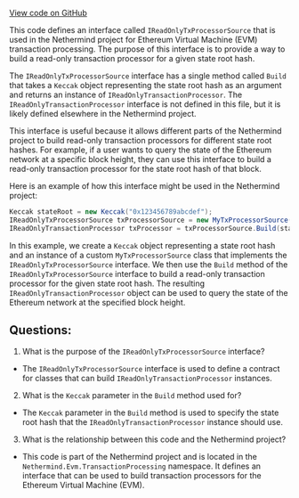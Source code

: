 [View code on GitHub](https://github.com/NethermindEth/nethermind/src/Nethermind/Nethermind.Evm/TransactionProcessing/IReadOnlyTxProcessorSource.cs)

This code defines an interface called `IReadOnlyTxProcessorSource` that is used in the Nethermind project for Ethereum Virtual Machine (EVM) transaction processing. The purpose of this interface is to provide a way to build a read-only transaction processor for a given state root hash.

The `IReadOnlyTxProcessorSource` interface has a single method called `Build` that takes a `Keccak` object representing the state root hash as an argument and returns an instance of `IReadOnlyTransactionProcessor`. The `IReadOnlyTransactionProcessor` interface is not defined in this file, but it is likely defined elsewhere in the Nethermind project.

This interface is useful because it allows different parts of the Nethermind project to build read-only transaction processors for different state root hashes. For example, if a user wants to query the state of the Ethereum network at a specific block height, they can use this interface to build a read-only transaction processor for the state root hash of that block.

Here is an example of how this interface might be used in the Nethermind project:

```csharp
Keccak stateRoot = new Keccak("0x123456789abcdef");
IReadOnlyTxProcessorSource txProcessorSource = new MyTxProcessorSource();
IReadOnlyTransactionProcessor txProcessor = txProcessorSource.Build(stateRoot);
```

In this example, we create a `Keccak` object representing a state root hash and an instance of a custom `MyTxProcessorSource` class that implements the `IReadOnlyTxProcessorSource` interface. We then use the `Build` method of the `IReadOnlyTxProcessorSource` interface to build a read-only transaction processor for the given state root hash. The resulting `IReadOnlyTransactionProcessor` object can be used to query the state of the Ethereum network at the specified block height.
## Questions: 
 1. What is the purpose of the `IReadOnlyTxProcessorSource` interface?
- The `IReadOnlyTxProcessorSource` interface is used to define a contract for classes that can build `IReadOnlyTransactionProcessor` instances.

2. What is the `Keccak` parameter in the `Build` method used for?
- The `Keccak` parameter in the `Build` method is used to specify the state root hash that the `IReadOnlyTransactionProcessor` instance should use.

3. What is the relationship between this code and the Nethermind project?
- This code is part of the Nethermind project and is located in the `Nethermind.Evm.TransactionProcessing` namespace. It defines an interface that can be used to build transaction processors for the Ethereum Virtual Machine (EVM).